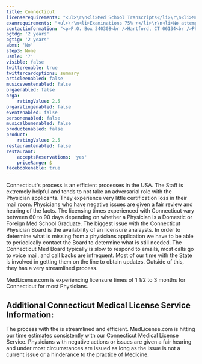 ```yaml
---
title: Connecticut
licenserequirements: "<ul>\r\n<li>Med School Transcripts</li>\r\n<li>Med School Form (if IMG)</li>\r\n<li>All USA/Canadian PGT's</li>\r\n<li>All past/present Licenses</li>\r\n<li>All Exams</li>\r\n<li>ECFMG (if IMG)</li>\r\n</ul>"
examrequirements: "<ul>\r\n<li>Examinations 75% +</li>\r\n<li>No attempt limits- USMLE Step 3</li>\r\n<li>7 year limit- USMLE</li>\r\n<li>2 years PGY for USA Grads</li>\r\n<li>2 years PGY for Non-USA Grads</li>\r\n<li>State Exam Accepted if Pre-1975</li>\r\n<li>No SPEX Exam Requirement&nbsp;</li>\r\n</ul>"
contactinformation: "<p>P.O. Box 340308<br />Hartford, CT 06134<br />Phone (860) 509-8374<br />Fax (860) 509-7553</p>\r\n<p><a href=\"http://www.portal.ct.gov/DPH/Public-Health-Hearing-Office/Connecticut-Medical-Examining-Board/Connecticut-Medical-Examining-Board\">http://www.portal.ct.gov/</a></p>\r\n<p>&nbsp;</p>\r\n<p>&nbsp;</p>"
pgtdg: '2 years'
pgtig: '2 years'
abms: 'No'
step3: None
usmle: '7'
visible: false
twitterenable: true
twittercardoptions: summary
articleenabled: false
musiceventenabled: false
orgaenabled: false
orga:
    ratingValue: 2.5
orgaratingenabled: false
eventenabled: false
personenabled: false
musicalbumenabled: false
productenabled: false
product:
    ratingValue: 2.5
restaurantenabled: false
restaurant:
    acceptsReservations: 'yes'
    priceRange: $
facebookenable: true
---
```


<p>Connecticut's process is an efficient processes in the USA. The Staff is extremely helpful and tends to not take an adversarial role with the Physician applicants. They experience very little certification loss in their mail room. Physicians who have negative issues are given a fair review and hearing of the facts. The licensing times experienced with Connecticut vary between 60 to 90 days depending on whether a Physician is a Domestic or Foreign Med School Graduate. The biggest issue with the Connecticut Physician Board is the availability of an licensure analaysts. In order to determine what is missing from a physicians application we have to be able to periodically contact the Board to determine what is still needed. The Connecticut Med Board typically is slow to respond to emails, most calls go to voice mail, and call backs are infrequent. Most of our time with the State is involved in getting them on the line to obtain updates. Outside of this, they has a very streamlined process.</p>
<p>MedLicense.com is experiencing licensure times of 1 1/2 to 3 months for Connecticut for most Physicians.</p>
<h2 id="mcetoc_1cdq6pqei1">Additional Connecticut Medical License Service Information:</h2>
<p>The process with the is streamlined and efficient. MedLicense.com is hitting our time estimates consistently with our Connecticut Medical License Service. Physicians with negative actions or issues are given a fair hearing and under most circumstances are issued as long as the issue is not a current issue or a hinderance to the practice of Medicine.</p>